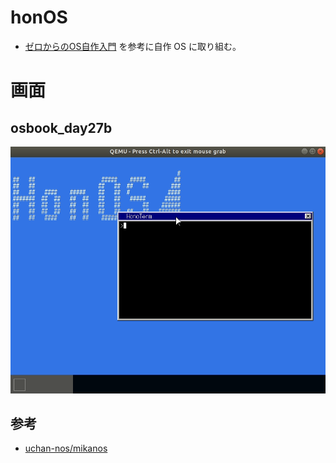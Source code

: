 # honOS

- [ゼロからのOS自作入門](https://www.amazon.co.jp/%E3%82%BC%E3%83%AD%E3%81%8B%E3%82%89%E3%81%AEOS%E8%87%AA%E4%BD%9C%E5%85%A5%E9%96%80-%E5%86%85%E7%94%B0-%E5%85%AC%E5%A4%AA/dp/4839975868) を参考に自作 OS に取り組む。

# 画面

## osbook_day27b

![osbook_day27b.gif](https://github.com/dilmnqvovpnmlib/hakiwata/blob/main/content/post/20210901/media/osbook_day27b.gif)

## 参考

- [uchan-nos/mikanos](https://github.com/uchan-nos/mikanos)
